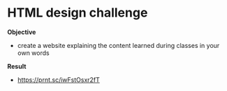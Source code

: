 # HTML design challenge

**Objective**

- create a website explaining the content learned during classes in your own words

**Result**
- https://prnt.sc/iwFstOsxr2fT
